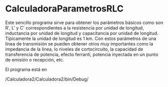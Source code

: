# CalculadoraParametrosRLC

Este sencillo programa sirve para obtener los parámetros básicos como son R', L' y C' correspondientes a la resistencia por unidad de longitud, inductancia por unidad de longitud y capacitancia por unidad de longitud. Típicamente la unidad de longitud es 1 km. Con estos parámetros de una línea de transmisión se pueden obtener otros muy importantes como la impedancia de la línea, lo niveles de cortocircuito, la capacidad de transferencia de potencia, efecto ferranti, potencia inyectada en un punto de emisión o recepción, etc.

El programa está en 

/Calculadora2/Calculadora2/bin/Debug/

